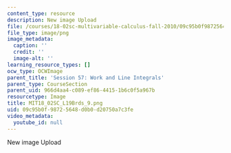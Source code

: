 ```yaml
---
content_type: resource
description: New image Upload
file: /courses/18-02sc-multivariable-calculus-fall-2010/09c95b0f98725648d0b0d20750a7c3fe_MIT18_02SC_L19Brds_9.png
file_type: image/png
image_metadata:
  caption: ''
  credit: ''
  image-alt: ''
learning_resource_types: []
ocw_type: OCWImage
parent_title: 'Session 57: Work and Line Integrals'
parent_type: CourseSection
parent_uid: 966d4aa4-c089-ef86-4415-1b6c0f5a967b
resourcetype: Image
title: MIT18_02SC_L19Brds_9.png
uid: 09c95b0f-9872-5648-d0b0-d20750a7c3fe
video_metadata:
  youtube_id: null
---
```

New image Upload

